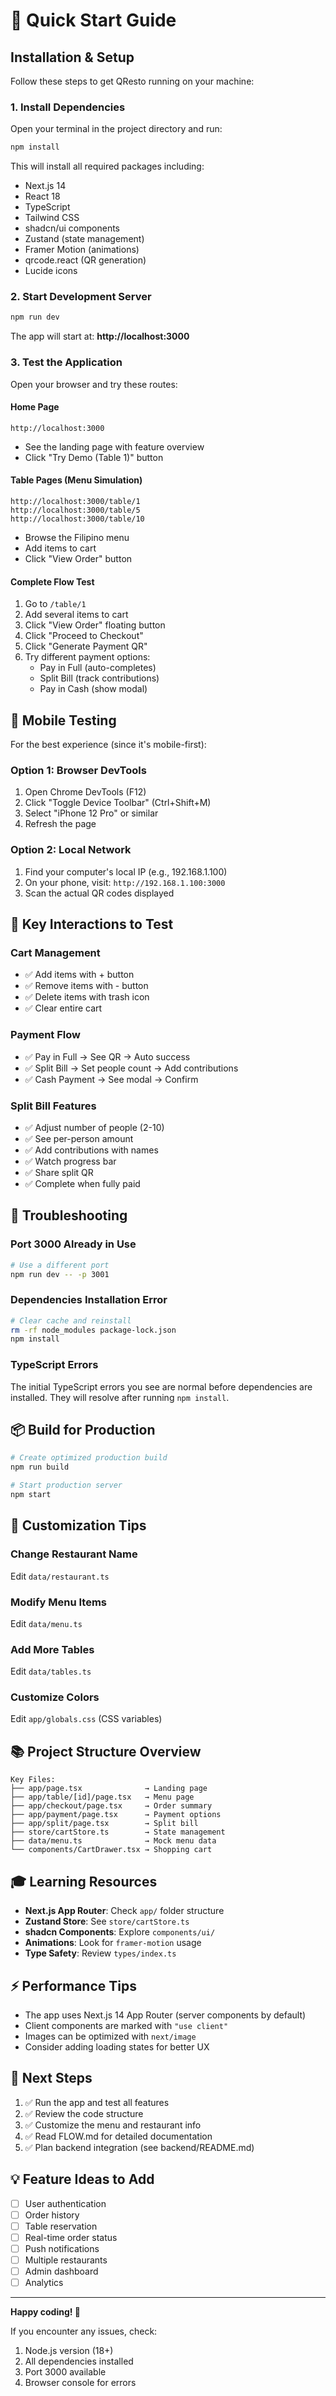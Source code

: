 # 🚀 Quick Start Guide

## Installation & Setup

Follow these steps to get QResto running on your machine:

### 1. Install Dependencies

Open your terminal in the project directory and run:

```bash
npm install
```

This will install all required packages including:
- Next.js 14
- React 18
- TypeScript
- Tailwind CSS
- shadcn/ui components
- Zustand (state management)
- Framer Motion (animations)
- qrcode.react (QR generation)
- Lucide icons

### 2. Start Development Server

```bash
npm run dev
```

The app will start at: **http://localhost:3000**

### 3. Test the Application

Open your browser and try these routes:

#### Home Page
```
http://localhost:3000
```
- See the landing page with feature overview
- Click "Try Demo (Table 1)" button

#### Table Pages (Menu Simulation)
```
http://localhost:3000/table/1
http://localhost:3000/table/5
http://localhost:3000/table/10
```
- Browse the Filipino menu
- Add items to cart
- Click "View Order" button

#### Complete Flow Test
1. Go to `/table/1`
2. Add several items to cart
3. Click "View Order" floating button
4. Click "Proceed to Checkout"
5. Click "Generate Payment QR"
6. Try different payment options:
   - Pay in Full (auto-completes)
   - Split Bill (track contributions)
   - Pay in Cash (show modal)

## 📱 Mobile Testing

For the best experience (since it's mobile-first):

### Option 1: Browser DevTools
1. Open Chrome DevTools (F12)
2. Click "Toggle Device Toolbar" (Ctrl+Shift+M)
3. Select "iPhone 12 Pro" or similar
4. Refresh the page

### Option 2: Local Network
1. Find your computer's local IP (e.g., 192.168.1.100)
2. On your phone, visit: `http://192.168.1.100:3000`
3. Scan the actual QR codes displayed

## 🎯 Key Interactions to Test

### Cart Management
- ✅ Add items with + button
- ✅ Remove items with - button
- ✅ Delete items with trash icon
- ✅ Clear entire cart

### Payment Flow
- ✅ Pay in Full → See QR → Auto success
- ✅ Split Bill → Set people count → Add contributions
- ✅ Cash Payment → See modal → Confirm

### Split Bill Features
- ✅ Adjust number of people (2-10)
- ✅ See per-person amount
- ✅ Add contributions with names
- ✅ Watch progress bar
- ✅ Share split QR
- ✅ Complete when fully paid

## 🔧 Troubleshooting

### Port 3000 Already in Use
```bash
# Use a different port
npm run dev -- -p 3001
```

### Dependencies Installation Error
```bash
# Clear cache and reinstall
rm -rf node_modules package-lock.json
npm install
```

### TypeScript Errors
The initial TypeScript errors you see are normal before dependencies are installed. They will resolve after running `npm install`.

## 📦 Build for Production

```bash
# Create optimized production build
npm run build

# Start production server
npm start
```

## 🎨 Customization Tips

### Change Restaurant Name
Edit `data/restaurant.ts`

### Modify Menu Items
Edit `data/menu.ts`

### Add More Tables
Edit `data/tables.ts`

### Customize Colors
Edit `app/globals.css` (CSS variables)

## 📚 Project Structure Overview

```
Key Files:
├── app/page.tsx              → Landing page
├── app/table/[id]/page.tsx   → Menu page
├── app/checkout/page.tsx     → Order summary
├── app/payment/page.tsx      → Payment options
├── app/split/page.tsx        → Split bill
├── store/cartStore.ts        → State management
├── data/menu.ts              → Mock menu data
└── components/CartDrawer.tsx → Shopping cart
```

## 🎓 Learning Resources

- **Next.js App Router**: Check `app/` folder structure
- **Zustand Store**: See `store/cartStore.ts`
- **shadcn Components**: Explore `components/ui/`
- **Animations**: Look for `framer-motion` usage
- **Type Safety**: Review `types/index.ts`

## ⚡ Performance Tips

- The app uses Next.js 14 App Router (server components by default)
- Client components are marked with `"use client"`
- Images can be optimized with `next/image`
- Consider adding loading states for better UX

## 🔗 Next Steps

1. ✅ Run the app and test all features
2. ✅ Review the code structure
3. ✅ Customize the menu and restaurant info
4. ✅ Read FLOW.md for detailed documentation
5. ✅ Plan backend integration (see backend/README.md)

## 💡 Feature Ideas to Add

- [ ] User authentication
- [ ] Order history
- [ ] Table reservation
- [ ] Real-time order status
- [ ] Push notifications
- [ ] Multiple restaurants
- [ ] Admin dashboard
- [ ] Analytics

---

**Happy coding! 🎉**

If you encounter any issues, check:
1. Node.js version (18+)
2. All dependencies installed
3. Port 3000 available
4. Browser console for errors
